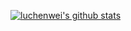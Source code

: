 [![luchenwei's github stats](https://github-readme-stats.vercel.app/api?username=luchenwei9266)](https://github.com/anuraghazra/github-readme-stats)